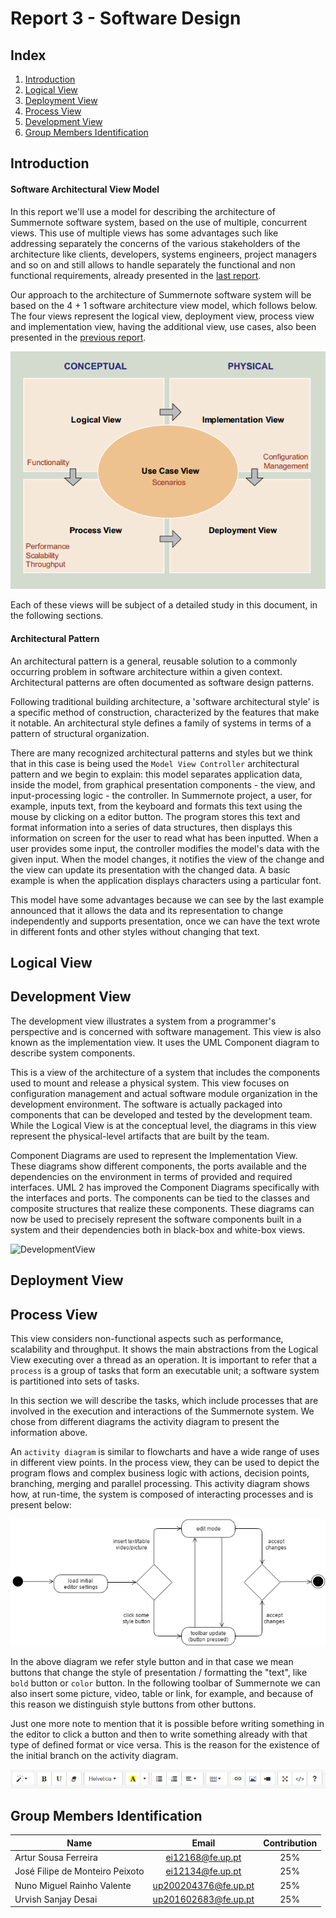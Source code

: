 # Report 3 - Software Design 
## Index
1. [Introduction](#Introduction)
2. [Logical View](#LogicalView)
3. [Deployment View](#DeploymentView)
4. [Process View](#ProcessView)
5. [Development View](#DevelopmentView)
6. [Group Members Identification](#Group)

<a name="Introduction"> </a>
## Introduction

#### Software Architectural View Model

In this report we'll use a model for describing the architecture of Summernote software system, based on the use of multiple, concurrent views. This use of multiple views has some advantages such like addressing separately the concerns of the various stakeholders of the architecture like clients, developers, systems engineers, project managers and so on and still allows to handle separately the functional and non functional requirements, already presented in the [last report](Report-2.md/#SpecificReq).

Our approach to the architecture of Summernote software system will be based on the 4 + 1 software architecture view model, which follows below. The four views represent the logical view, deployment view, process view and implementation view, having the additional view, use cases, also been presented in the [previous report](Report-2.md/#UseCases).

![4+1 view model](resources/view4+1.png?raw=true "4+1 View Model of Software Architecture")

Each of these views will be subject of a detailed study in this document, in the following sections.

#### Architectural Pattern

An architectural pattern is a general, reusable solution to a commonly occurring problem in software architecture within a given context. Architectural patterns are often documented as software design patterns.

Following traditional building architecture, a 'software architectural style' is a specific method of construction, characterized by the features that make it notable. An architectural style defines a family of systems in terms of a pattern of structural organization.

There are many recognized architectural patterns and styles but we think that in this case is being used the `Model View Controller` architectural pattern and we begin to explain: this model separates application data, inside the model, from graphical presentation components - the view, and input-processing logic - the controller. In Summernote project, a user, for example, inputs text, from the keyboard and formats this text using the mouse by clicking on a editor button. The program stores this text and format information into a series of data structures, then displays this information on screen for the user to read what has been inputted. When a user provides some input, the controller modifies the model's data with the given input. When the model changes, it notifies the view of the change and the view can update its presentation with the changed data. A basic example is when the application displays characters using a particular font. 

This model have some advantages because we can see by the last example announced that it allows the data and its representation to change independently and supports presentation, once we can have the text wrote in different fonts and other styles without changing that text. 

<a name="LogicalView"> </a>
## Logical View

<a name="DevelopmentView"> </a>
## Development View

The development view illustrates a system from a programmer's perspective and is concerned with software management. 
This view is also known as the implementation view. It uses the UML Component diagram to describe system components.

This is a view of the architecture of a system that includes the components used to mount and release a physical system. 
This view focuses on configuration management
and actual software module organization in the development environment. The software is
actually packaged into components that can be developed and tested by the development
team. While the Logical View is at the conceptual level, the diagrams in this view
represent the physical-level artifacts that are built by the team.

Component Diagrams are used to represent the Implementation View. These diagrams
show different components, the ports available and the dependencies on the environment
in terms of provided and required interfaces. UML 2 has improved the Component
Diagrams specifically with the interfaces and ports. The components can be tied to the
classes and composite structures that realize these components. These diagrams can
now be used to precisely represent the software components built in a system and their
dependencies both in black-box and white-box views.

![DevelopmentView](resources/development-view.png?raw=true "Development View")


<a name="DeploymentView"> </a>
## Deployment View

<a name="ProcessView"> </a>
## Process View

This view considers non-functional aspects such as performance, scalability and
throughput. It shows the main abstractions from the Logical View executing over a thread as an operation. It is important to refer that a `process` is a group of tasks that form an executable unit; a software system is partitioned into sets of tasks. 

In this section we will describe the tasks, which include processes that are involved in the execution and interactions of the Summernote system. We chose from different diagrams the activity diagram to present the information above. 

An `activity diagram` is similar to flowcharts and have a wide range of uses in different view points. In the process view, they can be used to depict the program flows and complex business logic with actions, decision points, branching, merging and parallel processing. This activity diagram shows how, at run-time, the system is composed of interacting processes and is present below:


![ProcessView](resources/process-view.png?raw=true "Process View")

In the above diagram we refer style button and in that case we mean buttons that change the style of presentation / formatting the "text", like `bold` button or `color` button. In the following toolbar of Summernote we can also insert some picture, video, table or link, for example, and because of this reason we distinguish style buttons from other buttons. 


Just one more note to mention that it is possible before writing something in the editor to click a button and then to write something already with that type of defined format or vice versa. This is the reason for the existence of the initial branch on the activity diagram.
 
 
![Toolbar](resources/toolbar.png?raw=true "Toolbar")


<a name="Group"> </a>
## Group Members Identification 

|               Name              |         Email        | Contribution |
|---------------------------------|:--------------------:|:------------:|
| Artur Sousa Ferreira            | ei12168@fe.up.pt     |      25%     |
| José Filipe de Monteiro Peixoto | ei12134@fe.up.pt     |      25%     |
| Nuno Miguel Rainho Valente      | up200204376@fe.up.pt |      25%     |
| Urvish Sanjay Desai                    | up201602683@fe.up.pt |      25%     |
